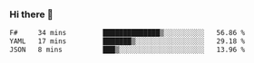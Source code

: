### Hi there 👋

<!--
**gustavkrist/gustavkrist** is a ✨ _special_ ✨ repository because its `README.md` (this file) appears on your GitHub profile.

Here are some ideas to get you started:

- 🔭 I’m currently working on ...
- 🌱 I’m currently learning ...
- 👯 I’m looking to collaborate on ...
- 🤔 I’m looking for help with ...
- 💬 Ask me about ...
- 📫 How to reach me: ...
- 😄 Pronouns: ...
- ⚡ Fun fact: ...
-->

<!--START_SECTION:waka-->

```txt
F#     34 mins         ██████████████▒░░░░░░░░░░   56.86 %
YAML   17 mins         ███████▒░░░░░░░░░░░░░░░░░   29.18 %
JSON   8 mins          ███▒░░░░░░░░░░░░░░░░░░░░░   13.96 %
```

<!--END_SECTION:waka-->
